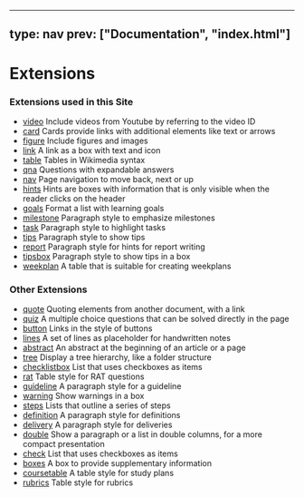



---
type: nav
prev: ["Documentation", "index.html"]
---



# Extensions
### Extensions used in this Site
<ul>
<li><a href="video.html">video</a> Include videos from Youtube by referring to the video ID</li>
<li><a href="card.html">card</a> Cards provide links with additional elements like text or arrows</li>
<li><a href="figure.html">figure</a> Include figures and images</li>
<li><a href="link.html">link</a> A link as a box with text and icon</li>
<li><a href="table.html">table</a> Tables in Wikimedia syntax</li>
<li><a href="qna.html">qna</a> Questions with expandable answers</li>
<li><a href="nav.html">nav</a> Page navigation to move back, next or up</li>
<li><a href="hints.html">hints</a> Hints are boxes with information that is only visible when the reader clicks on the header</li>
<li><a href="goals.html">goals</a> Format a list with learning goals</li>
<li><a href="milestone.html">milestone</a> Paragraph style to emphasize milestones</li>
<li><a href="task.html">task</a> Paragraph style to highlight tasks</li>
<li><a href="tips.html">tips</a> Paragraph style to show tips</li>
<li><a href="report.html">report</a> Paragraph style for hints for report writing</li>
<li><a href="tipsbox.html">tipsbox</a> Paragraph style to show tips in a box</li>
<li><a href="weekplan.html">weekplan</a> A table that is suitable for creating weekplans</li>
</ul>




### Other Extensions
<ul>
<li><a href="quote.html">quote</a> Quoting elements from another document, with a link</li>
<li><a href="quiz.html">quiz</a> A multiple choice questions that can be solved directly in the page</li>
<li><a href="button.html">button</a> Links in the style of buttons</li>
<li><a href="lines.html">lines</a> A set of lines as placeholder for handwritten notes</li>
<li><a href="abstract.html">abstract</a> An abstract at the beginning of an article or a page</li>
<li><a href="tree.html">tree</a> Display a tree hierarchy, like a folder structure</li>
<li><a href="checklistbox.html">checklistbox</a> List that uses checkboxes as items</li>
<li><a href="rat.html">rat</a> Table style for RAT questions</li>
<li><a href="guideline.html">guideline</a> A paragraph style for a guideline</li>
<li><a href="warning.html">warning</a> Show warnings in a box</li>
<li><a href="steps.html">steps</a> Lists that outline a series of steps</li>
<li><a href="definition.html">definition</a> A paragraph style for definitions</li>
<li><a href="delivery.html">delivery</a> A paragraph style for deliveries</li>
<li><a href="double.html">double</a> Show a paragraph or a list in double columns, for a more compact presentation</li>
<li><a href="check.html">check</a> List that uses checkboxes as items</li>
<li><a href="boxes.html">boxes</a> A box to provide supplementary information</li>
<li><a href="coursetable.html">coursetable</a> A table style for study plans</li>
<li><a href="rubrics.html">rubrics</a> Table style for rubrics</li>
</ul>



